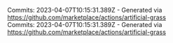 Commits: 2023-04-07T10:15:31.389Z - Generated via https://github.com/marketplace/actions/artificial-grass
<br>
Commits: 2023-04-07T10:15:31.389Z - Generated via https://github.com/marketplace/actions/artificial-grass
<br>
